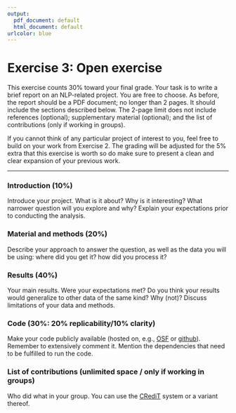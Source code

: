 ```yaml
---
output:
  pdf_document: default
  html_document: default
urlcolor: blue
---
```

# Exercise 3: Open exercise

This exercise counts 30% toward your final grade. Your task is to write a brief report on an NLP-related project. You are free to choose. As before, the report should be a PDF document; no longer than 2 pages. It should include the sections described below. The 2-page limit does not include references (optional); supplementary material (optional); and the list of contributions (only if working in groups).

If you cannot think of any particular project of interest to you, feel free to build on your work from Exercise 2. The grading will be adjusted for the 5% extra that this exercise is worth so do make sure to present a clean and clear expansion of your previous work.

***

### Introduction (10%)

Introduce your project. What is it about? Why is it interesting? What narrower question will you explore and why? Explain your expectations prior to conducting the analysis.

### Material and methods (20%)
Describe your approach to answer the question, as well as the data you will be using: where did you get it? how did you process it?

### Results (40%)
Your main results. Were your expectations met? Do you think your results would generalize to other data of the same kind? Why (not)? Discuss limitations of your data and methods.

### Code (30%: 20% replicability/10% clarity)
Make your code publicly available (hosted on, e.g., [OSF](https://osf.io/) or [github](https://github.com/)). Remember to extensively comment it. Mention the dependencies that need to be fulfilled to run the code.

### List of contributions (unlimited space / only if working in groups)
Who did what in your group. You can use the [CRediT](https://credit.niso.org/) system or a variant thereof.